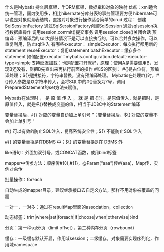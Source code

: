 什么是Mybatis
持久层框架，半ORM框架，数据库和对象的映射
优点：xml适合统一管理，国内使用多，相比hibernate分库分表的事务管理要方便
hibernate可以说是对象就是表结构，直接对对象进行操作适合简单的crud
过程：
创建SqlSessionFactory
通过SqlSessionFactory创建SqlSession
通过sqlsession执行数据库操作
调用session.commit()提交事务
调用session.close()关闭会话
预编译：预编译后的sql大部分情况下是可以直接执行的，可以合并多次操作，可以重复利用，防止sql注入
有哪些executor：
simpleExecutor：每次执行都用新的statement
reuseExecutor：复用statement
batchExecutor：缓存多个statement
如何配置executor：mybatis.configuration.default-executor-type=simple
支持延迟加载：也是配置打开就好，原理：使用A是需要调用B，发现B还没有，则把B先查出来再执行前面的操作
#和$的区别：
#{}是占位符，预编译处理；${}是拼接符，字符串替换，没有预编译处理。
Mybatis在处理#{}时，#{}传入参数是以字符串传入，会将SQL中的#{}替换为?号，调用PreparedStatement的set方法来赋值。

Mybatis在处理时 ， 是 原 值 传 入 ， 就 是 把 {}时，是原值传入，就是把时，是原值传入，就是把{}替换成变量的值，相当于JDBC中的Statement编译

变量替换后，#{} 对应的变量自动加上单引号 ‘’；变量替换后，${} 对应的变量不会加上单引号 ‘’

#{} 可以有效的防止SQL注入，提高系统安全性；${} 不能防止SQL 注入

#{} 的变量替换是在DBMS 中；${} 的变量替换是在 DBMS 外

like语句：外面加双引号，或CONCAT函数，或用bind标签

mapper中传参方法：顺序传#{0},#{1}，@Param(“aaa”)传#{aaa}，Map传，实例对象传

批量操作：foreach

自动生成的mapper目录，建议继承接口去自定义方法，那样不用对象被覆盖的问题

一对一，一对多：通过在resultMap里面的association，collection

动态标签：trim|where|set|foreach|if|choose|when|otherwise|bind

分页：第一种sql分页（limit offset），第二种内存分页（rowbound）

缓存：一级缓存默认开启，作用域session；二级缓存<cache/>，对象需要实现序列化，作用域namespace